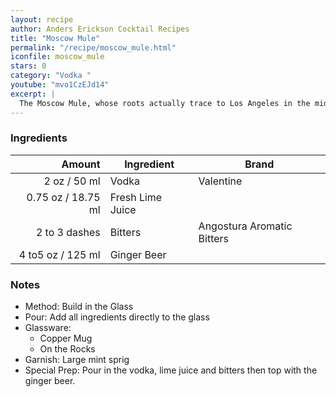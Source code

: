 ```yaml
---
layout: recipe
author: Anders Erickson Cocktail Recipes
title: "Moscow Mule"
permalink: "/recipe/moscow_mule.html"
iconfile: moscow_mule
stars: 0
category: "Vodka "
youtube: "mvo1CzEJd14"
excerpt: |
  The Moscow Mule, whose roots actually trace to Los Angeles in the mid-20th century, is a classic vodka drink with the bite of ginger beer.
---
```


### Ingredients

|        Amount | Ingredient       | Brand                      |
| ------------: | ---------------- | -------------------------- |
|          2 oz / 50 ml | Vodka            | Valentine                  |
|       0.75 oz / 18.75 ml | Fresh Lime Juice |
| 2 to 3 dashes | Bitters          | Angostura Aromatic Bitters |
|      4 to5 oz / 125 ml | Ginger Beer      |

### Notes

- Method: Build in the Glass
- Pour: Add all ingredients directly to the glass
- Glassware:
  - Copper Mug
  - On the Rocks
- Garnish: Large mint sprig
- Special Prep: Pour in the vodka, lime juice and bitters then top with the ginger beer.
